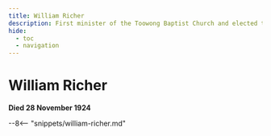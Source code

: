 ```yaml
---
title: William Richer
description: First minister of the Toowong Baptist Church and elected to the Toowong Shire Council in 1881
hide:
  - toc
  - navigation 
---
```


# William Richer

**Died 28 November 1924**

--8<-- "snippets/william-richer.md"
